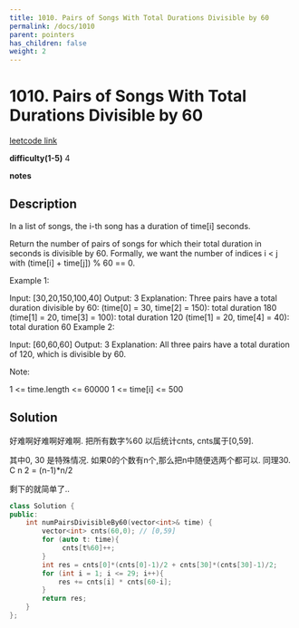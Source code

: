 ```yaml
---
title: 1010. Pairs of Songs With Total Durations Divisible by 60
permalink: /docs/1010
parent: pointers
has_children: false
weight: 2
---
```

# 1010. Pairs of Songs With Total Durations Divisible by 60
[leetcode link](https://leetcode.com/problems/pairs-of-songs-with-total-durations-divisible-by-60/)

**difficulty(1-5)** 
4

**notes**   


## Description
In a list of songs, the i-th song has a duration of time[i] seconds. 

Return the number of pairs of songs for which their total duration in seconds is divisible by 60.  Formally, we want the number of indices i < j with (time[i] + time[j]) % 60 == 0.

 

Example 1:

Input: [30,20,150,100,40]
Output: 3
Explanation: Three pairs have a total duration divisible by 60:
(time[0] = 30, time[2] = 150): total duration 180
(time[1] = 20, time[3] = 100): total duration 120
(time[1] = 20, time[4] = 40): total duration 60
Example 2:

Input: [60,60,60]
Output: 3
Explanation: All three pairs have a total duration of 120, which is divisible by 60.
 

Note:

1 <= time.length <= 60000
1 <= time[i] <= 500

## Solution
好难啊好难啊好难啊.
把所有数字%60 以后统计cnts, cnts属于[0,59]. 

其中0, 30 是特殊情况. 如果0的个数有n个,那么把n中随便选两个都可以. 同理30. C n 2 = (n-1)*n/2

剩下的就简单了..

```c++
class Solution {
public:
    int numPairsDivisibleBy60(vector<int>& time) {
        vector<int> cnts(60,0); // [0,59]
        for (auto t: time){
             cnts[t%60]++;
        }
        int res = cnts[0]*(cnts[0]-1)/2 + cnts[30]*(cnts[30]-1)/2;
        for (int i = 1; i <= 29; i++){
            res += cnts[i] * cnts[60-i];
        }
        return res;        
    }
};
```

<!-- 
Default label
{: .label }

Blue label
{: .label .label-blue }

Stable
{: .label .label-green }

New release
{: .label .label-purple }

Coming soon
{: .label .label-yellow }

Deprecated
{: .label .label-red } -->
